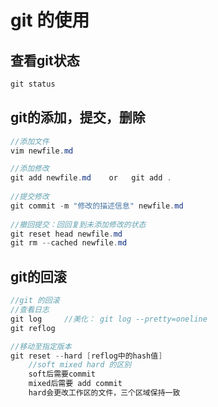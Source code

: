 # git 的使用

## 查看git状态

``` java 
git status
```

## git的添加，提交，删除

```java
//添加文件
vim newfile.md

//添加修改
git add newfile.md    or   git add .
    
//提交修改
git commit -m "修改的描述信息" newfile.md
    
//撤回提交：回回复到未添加修改的状态
git reset head newfile.md
git rm --cached newfile.md
```



## git的回滚

```java
//git 的回滚
//查看日志
git log		//美化： git log --pretty=oneline
git reflog

//移动至指定版本
git reset --hard [reflog中的hash值] 
    //soft mixed hard 的区别
    soft后需要commit
    mixed后需要 add commit
    hard会更改工作区的文件，三个区域保持一致
```



